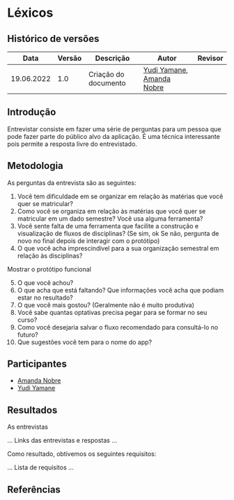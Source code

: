 # Léxicos

## Histórico de versões
| Data       | Versão | Descrição            | Autor                                                                                     | Revisor |
| ---------- | ------ | -------------------- | ----------------------------------------------------------------------------------------- | ------- |
| 19.06.2022 | 1.0    | Criação do documento | [Yudi Yamane](https://github.com/yudi-azvd), [Amanda Nobre](https://github.com/AmandaNbr) |         |

## Introdução

Entrevistar consiste em fazer uma série de perguntas para um pessoa que pode
fazer parte do público alvo da aplicação. É uma técnica interessante pois permite
a resposta livre do entrevistado. 

## Metodologia

As perguntas da entrevista são as seguintes:

1. Você tem dificuldade em se organizar em relação às matérias que você quer se matricular?
2. Como você se organiza em relação às matérias que você quer se matricular em um dado semestre? Você usa alguma ferramenta?
3. Você sente falta de uma ferramenta que facilite a construção e visualização de fluxos de disciplinas? 
(Se sim, ok 
Se não, pergunta de novo no final depois de interagir com o protótipo)
4. O que você acha imprescindível para a sua organização semestral em relação às disciplinas?
	
Mostrar o protótipo funcional

5. O que você achou? 
6. O que acha que está faltando? Que informações você acha que podiam estar no resultado?
7. O que você mais gostou? (Geralmente não é muito produtiva)
8. Você sabe quantas optativas precisa pegar para se formar no seu curso?
9. Como você desejaria salvar o fluxo recomendado para consultá-lo no futuro?
10. Que sugestões você tem para o nome do app?


## Participantes

- [Amanda Nobre](https://github.com/AmandaNbr)
- [Yudi Yamane](https://github.com/yudi-azvd)

## Resultados

As entrevistas

... Links das entrevistas e respostas ...

Como resultado, obtivemos os seguintes requisitos:

... Lista de requisitos ...

## Referências

